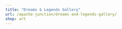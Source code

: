 ```yaml
---
title: "Dreams & Legends Gallery"
url: /apache-junction/dreams-and-legends-gallery/
shop: art
---
```

